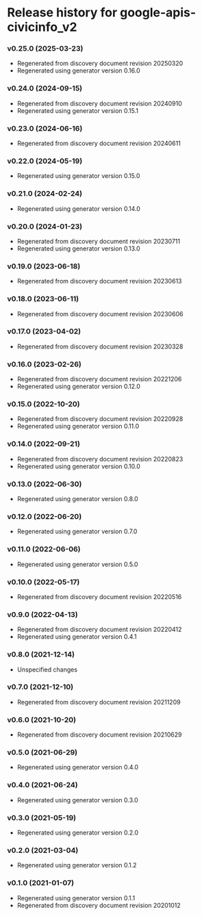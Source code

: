 # Release history for google-apis-civicinfo_v2

### v0.25.0 (2025-03-23)

* Regenerated from discovery document revision 20250320
* Regenerated using generator version 0.16.0

### v0.24.0 (2024-09-15)

* Regenerated from discovery document revision 20240910
* Regenerated using generator version 0.15.1

### v0.23.0 (2024-06-16)

* Regenerated from discovery document revision 20240611

### v0.22.0 (2024-05-19)

* Regenerated using generator version 0.15.0

### v0.21.0 (2024-02-24)

* Regenerated using generator version 0.14.0

### v0.20.0 (2024-01-23)

* Regenerated from discovery document revision 20230711
* Regenerated using generator version 0.13.0

### v0.19.0 (2023-06-18)

* Regenerated from discovery document revision 20230613

### v0.18.0 (2023-06-11)

* Regenerated from discovery document revision 20230606

### v0.17.0 (2023-04-02)

* Regenerated from discovery document revision 20230328

### v0.16.0 (2023-02-26)

* Regenerated from discovery document revision 20221206
* Regenerated using generator version 0.12.0

### v0.15.0 (2022-10-20)

* Regenerated from discovery document revision 20220928
* Regenerated using generator version 0.11.0

### v0.14.0 (2022-09-21)

* Regenerated from discovery document revision 20220823
* Regenerated using generator version 0.10.0

### v0.13.0 (2022-06-30)

* Regenerated using generator version 0.8.0

### v0.12.0 (2022-06-20)

* Regenerated using generator version 0.7.0

### v0.11.0 (2022-06-06)

* Regenerated using generator version 0.5.0

### v0.10.0 (2022-05-17)

* Regenerated from discovery document revision 20220516

### v0.9.0 (2022-04-13)

* Regenerated from discovery document revision 20220412
* Regenerated using generator version 0.4.1

### v0.8.0 (2021-12-14)

* Unspecified changes

### v0.7.0 (2021-12-10)

* Regenerated from discovery document revision 20211209

### v0.6.0 (2021-10-20)

* Regenerated from discovery document revision 20210629

### v0.5.0 (2021-06-29)

* Regenerated using generator version 0.4.0

### v0.4.0 (2021-06-24)

* Regenerated using generator version 0.3.0

### v0.3.0 (2021-05-19)

* Regenerated using generator version 0.2.0

### v0.2.0 (2021-03-04)

* Regenerated using generator version 0.1.2

### v0.1.0 (2021-01-07)

* Regenerated using generator version 0.1.1
* Regenerated from discovery document revision 20201012

